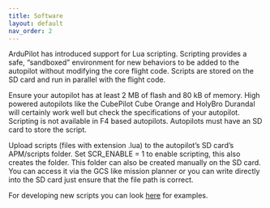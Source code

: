 ```yaml
---
title: Software
layout: default
nav_order: 2
---
```


ArduPilot has introduced support for Lua scripting. Scripting provides a safe, “sandboxed” environment for new behaviors to be added to the autopilot without modifying the core flight code. Scripts are stored on the SD card and run in parallel with the flight code.

Ensure your autopilot has at least 2 MB of flash and 80 kB of memory. High powered autopilots like the CubePilot Cube Orange and HolyBro Durandal will certainly work well but check the specifications of your autopilot. Scripting is not available in F4 based autopilots. Autopilots must have an SD card to store the script. 

Upload scripts (files with extension .lua) to the autopilot’s SD card’s APM/scripts folder. Set SCR_ENABLE = 1 to enable scripting, this also creates the folder. This folder can also be created manually on the SD card. You can access it via the GCS like mission planner or you can write directly into the SD card just ensure that the file path is correct.

For developing new scripts you can look [here](https://github.com/ArduPilot/ardupilot/tree/Rover-4.3/libraries/AP_Scripting/examples) for examples.